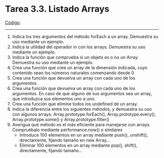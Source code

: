 # Tarea 3.3. Listado Arrays


[Código](js/main.js).

-----

1. Indica los tres argumentos del método forEach a un array. Demuestra su uso mediante un ejemplo.
2. Indica la utilidad del operador in con los arrays. Demuestra su uso mediante un ejemplo.
3. Indica la función que comprueba si un objeto es o no un Array. Demuestra su uso mediante un ejemplo.
4. Crea  una función que cree un array de la dimensión indicada, cuyo contenido sean los números naturales comenzando desde 0
5. Crea  una función que devuelva un array con cada uno de los argumentos.
6. Crea  una función que devuelva un array con cada uno de los argumentos. En caso de que alguno de sus argumentos sea un array, que introduzca sus elementos uno a uno.
7. Crea una función que elimine todos los undefined de un array.
8. Indica la diferencia entre los siguientes métodos, y demuestra su uso con algunos arrays:  Array.prototype.forEach(), Array.prototype.every(), Array.prototype.some() y Array.prototype.filter()
9. Averigua qué método es el más eficiente para manejarse con arrays.  Compruébalo mediante performance.now() o similares
    - Introduce 100 elementos en un array mediante push(), unshift(), directamente, fijando tamaño en new Array...
    - Eliminar 100 elementos en un array mediante pop(), shift(), directamente, fijando tamaño...
